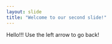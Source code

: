 ```yaml
---
layout: slide
title: "Welcome to our second slide!"
---
```

Hello!!!
Use the left arrow to go back!

